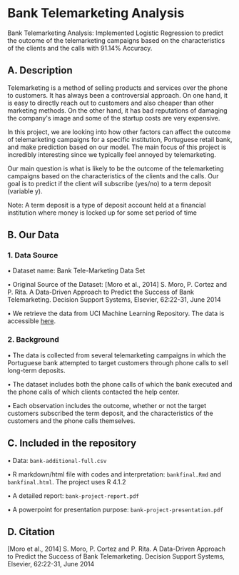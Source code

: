 # Bank Telemarketing Analysis

Bank Telemarketing Analysis: Implemented Logistic Regression to predict the outcome of the telemarketing campaigns based on the characteristics of the clients and the calls with 91.14% Accuracy.

## A. Description

Telemarketing is a method of selling products and services over the phone to customers. It has always been a controversial approach. On one hand, it is easy to directly reach out to customers and also cheaper than other marketing methods. On the other hand, it has bad reputations of damaging the company's image and some of the startup costs are very expensive.

In this project, we are looking into how other factors can affect the outcome of telemarketing campaigns for a specific institution, Portuguese retail bank, and make prediction based on our model. The main focus of this project is incredibly interesting since we typically feel annoyed by telemarketing.

Our main question is what is likely to be the outcome of the telemarketing campaigns based on the characteristics of the clients and the calls. Our goal is to predict if the client will subscribe (yes/no) to a term deposit (variable y).

Note: A term deposit is a type of deposit account held at a financial institution where money is locked up for some set period of time

## B. Our Data
### 1. Data Source
•	Dataset name: Bank Tele-Marketing Data Set

•	Original Source of the Dataset: [Moro et al., 2014] S. Moro, P. Cortez and P. Rita. A Data-Driven Approach to Predict the Success of Bank Telemarketing. Decision Support Systems, Elsevier, 62:22-31, June 2014

•	We retrieve the data from UCI Machine Learning Repository. The data is accessible [here](http://archive.ics.uci.edu/ml/datasets/Bank+Marketing).

### 2. Background
•	The data is collected from several telemarketing campaigns in which the Portuguese bank attempted to target customers through phone calls to sell long-term deposits.

•	The dataset includes both the phone calls of which the bank executed and the phone calls of which clients contacted the help center.

•	Each observation includes the outcome, whether or not the target customers subscribed the term deposit, and the characteristics of the customers and the phone calls themselves.

## C. Included in the repository
• Data: `bank-additional-full.csv`

• R markdown/html file with codes and interpretation: `bankfinal.Rmd` and `bankfinal.html`. The project uses R 4.1.2

• A detailed report: `bank-project-report.pdf`

• A powerpoint for presentation purpose: `bank-project-presentation.pdf`


## D. Citation
[Moro et al., 2014] S. Moro, P. Cortez and P. Rita. A Data-Driven Approach to Predict the Success of Bank Telemarketing. Decision Support Systems, Elsevier, 62:22-31, June 2014

